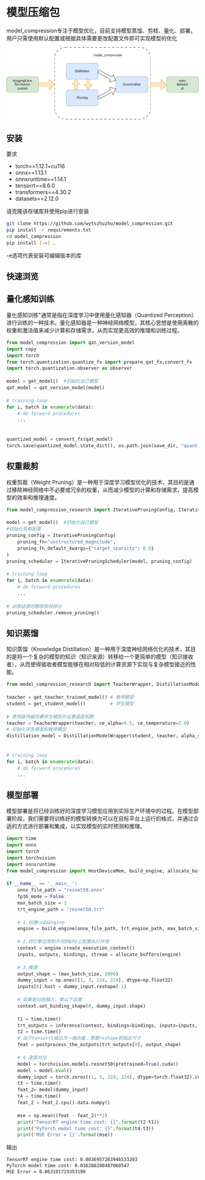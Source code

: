 # 模型压缩包

model_compression专注于模型优化，目前支持模型蒸馏、剪枝、量化、部署。用户只需使用默认配置或根据具体需要更改配置文件即可实现模型的优化

![未命名绘图.drawio (1)](.\框架图.png)

## 安装

要求

- torch==1.12.1+cu116
- onnx==1.13.1
- onnxruntime==1.14.1
- tensorrt==8.6.0
- transformers==4.30.2
- datasets==2.12.0

请克隆该存储库并使用pip进行安装

```bash
git clone https://github.com/wytszhuzhu/model_compression.git
pip install -r requirements.txt
cd model_compression
pip install [-e] .
```

-e选项代表安装可编辑版本的库

## 快速浏览

## 量化感知训练

量化感知训练"通常是指在深度学习中使用量化感知器（Quantized Perception）进行训练的一种技术。量化感知器是一种神经网络模型，其核心思想是使用离散的权重和激活值来减少计算和存储需求，从而实现更高效的推理和训练过程。

```python
from model_compression import qat_version_model
import copy
import torch
from torch.quantization.quantize_fx import prepare_qat_fx,convert_fx
import torch.quantization.observer as observer

model = get_model()  #初始化自己模型
qat_model = qat_version_model(model)

# training loop
for i, batch in enumerate(data):
    # do forward procedures
    ...


quantized_model = convert_fx(qat_model)
torch.save(quantized_model.state_dict(), os.path.join(save_dir, "quant.pth"))    
```



## 权重裁剪

权重剪裁（Weight Pruning）是一种用于深度学习模型优化的技术，其目的是通过移除神经网络中不必要或冗余的权重，从而减少模型的计算和存储需求，提高模型的效率和推理速度。

```python
from model_compression_research import IterativePruningConfig, IterativePruningScheduler

model = get_model()  #初始化自己模型
#初始化剪裁配置
pruning_config = IterativePruningConfig(
    pruning_fn="unstructured_magnitude",
    pruning_fn_default_kwargs={"target_sparsity": 0.9}
)
pruning_scheduler = IterativePruningScheduler(model, pruning_config)

# training loop
for i, batch in enumerate(data):
    # do forward procedures
    ...

# 训练结束时删除剪枝部分
pruning_scheduler.remove_pruning() 
```

## 知识蒸馏

知识蒸馏（Knowledge Distillation）是一种用于深度神经网络优化的技术，其目的是将一个复杂的模型的知识（知识来源）转移给一个更简单的模型（知识接收者），从而使得接收者模型能够在相对较低的计算资源下实现与复杂模型接近的性能。

```python
from model_compression_research import TeacherWrapper, DistillationModelWrapper

teacher = get_teacher_trained_model() # 教师模型
student = get_student_model()         # 学生模型

# 使用装饰器包裹学生模型并设置温度系数
teacher = TeacherWrapper(teacher, ce_alpha=0.5, ce_temperature=2.0)
# 初始化学生模型和教师模型
distillation_model = DistillationModelWrapper(student, teacher, alpha_student=0.5)


# training loop
for i, batch in enumerate(data):
    # do forward procedures
    ...
```

## 模型部署

模型部署是将已经训练好的深度学习模型应用到实际生产环境中的过程。在模型部署阶段，我们需要将训练好的模型转换为可以在目标平台上运行的格式，并通过合适的方式进行部署和集成，以实现模型的实时预测和推理。

```python
import time
import onnx
import torch
import torchvision
import onnxruntime
from model_compression import HostDeviceMem, build_engine, allocate_buffers, inference

if __name__ == '__main__':
    onnx_file_path = "resnet50.onnx"
    fp16_mode = False
    max_batch_size = 1
    trt_engine_path = "resnet50.trt"
    
    # 1.创建cudaEngine
    engine = build_engine(onnx_file_path, trt_engine_path, max_batch_size, fp16_mode)
    
    # 2.将引擎应用到不同的GPU上配置执行环境
    context = engine.create_execution_context()
    inputs, outputs, bindings, stream = allocate_buffers(engine)

    # 3.推理
    output_shape = (max_batch_size, 1000)
    dummy_input = np.ones([1, 3, 224, 224], dtype=np.float32)
    inputs[0].host = dummy_input.reshape(-1)

    # 如果是动态输入，需以下设置
    context.set_binding_shape(0, dummy_input.shape)
    
    t1 = time.time()
    trt_outputs = inference(context, bindings=bindings, inputs=inputs, outputs=outputs, stream=stream)
    t2 = time.time()
    # 由于tensorrt输出为一维向量，需要reshape到指定尺寸
    feat = postprocess_the_outputs(trt_outputs[0], output_shape)

    # 4.速度对比
    model = torchvision.models.resnet50(pretrained=True).cuda()
    model = model.eval()
    dummy_input = torch.zeros((1, 3, 224, 224), dtype=torch.float32).cuda()
    t3 = time.time()
    feat_2= model(dummy_input)
    t4 = time.time()
    feat_2 = feat_2.cpu().data.numpy()

    mse = np.mean((feat - feat_2)**2)
    print("TensorRT engine time cost: {}".format(t2-t1))
    print("PyTorch model time cost: {}".format(t4-t3))
    print('MSE Error = {}'.format(mse))
```

输出

```
TensorRT engine time cost: 0.0036957263946533203
PyTorch model time cost: 0.016288280487060547
MSE Error = 0.063191719353199
```

